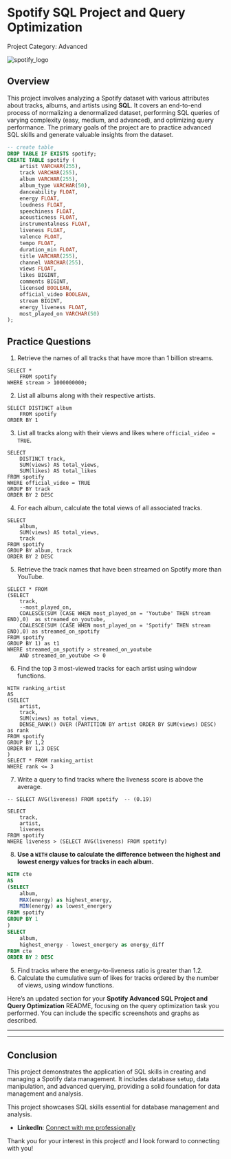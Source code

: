 # Spotify SQL Project and Query Optimization 
Project Category: Advanced

![spotify_logo](https://github.com/user-attachments/assets/2e12247e-d0b8-49f9-a64e-248c48d57ea9)

## Overview
This project involves analyzing a Spotify dataset with various attributes about tracks, albums, and artists using **SQL**. It covers an end-to-end process of normalizing a denormalized dataset, performing SQL queries of varying complexity (easy, medium, and advanced), and optimizing query performance. The primary goals of the project are to practice advanced SQL skills and generate valuable insights from the dataset.

```sql
-- create table
DROP TABLE IF EXISTS spotify;
CREATE TABLE spotify (
    artist VARCHAR(255),
    track VARCHAR(255),
    album VARCHAR(255),
    album_type VARCHAR(50),
    danceability FLOAT,
    energy FLOAT,
    loudness FLOAT,
    speechiness FLOAT,
    acousticness FLOAT,
    instrumentalness FLOAT,
    liveness FLOAT,
    valence FLOAT,
    tempo FLOAT,
    duration_min FLOAT,
    title VARCHAR(255),
    channel VARCHAR(255),
    views FLOAT,
    likes BIGINT,
    comments BIGINT,
    licensed BOOLEAN,
    official_video BOOLEAN,
    stream BIGINT,
    energy_liveness FLOAT,
    most_played_on VARCHAR(50)
);
```
## Practice Questions

1. Retrieve the names of all tracks that have more than 1 billion streams.
   
```
SELECT * 	
	FROM spotify
WHERE stream > 1000000000;
```

2. List all albums along with their respective artists.

```
SELECT DISTINCT album
	FROM spotify
ORDER BY 1
```

3. List all tracks along with their views and likes where `official_video = TRUE`.
   
```
SELECT 
	DISTINCT track, 
	SUM(views) AS total_views, 
	SUM(likes) AS total_likes
FROM spotify
WHERE official_video = TRUE 
GROUP BY track
ORDER BY 2 DESC
```
   
4. For each album, calculate the total views of all associated tracks.
   
```
SELECT 
	album, 
	SUM(views) AS total_views,
	track
FROM spotify
GROUP BY album, track
ORDER BY 2 DESC
```
   
5. Retrieve the track names that have been streamed on Spotify more than YouTube.

```
SELECT * FROM
(SELECT 
	track,
	--most_played_on,
	COALESCE(SUM (CASE WHEN most_played_on = 'Youtube' THEN stream END),0)  as streamed_on_youtube,
	COALESCE(SUM (CASE WHEN most_played_on = 'Spotify' THEN stream END),0) as streamed_on_spotify	
FROM spotify
GROUP BY 1) as t1
WHERE streamed_on_spotify > streamed_on_youtube
	AND streamed_on_youtube <> 0
```

6. Find the top 3 most-viewed tracks for each artist using window functions.

```
WITH ranking_artist
AS
(SELECT 
	artist, 
	track, 
	SUM(views) as total_views,
	DENSE_RANK() OVER (PARTITION BY artist ORDER BY SUM(views) DESC) as rank
FROM spotify
GROUP BY 1,2
ORDER BY 1,3 DESC
)
SELECT * FROM ranking_artist
WHERE rank <= 3
```
   
7. Write a query to find tracks where the liveness score is above the average.

```
-- SELECT AVG(liveness) FROM spotify  -- (0.19)

SELECT 
	track,
	artist,
	liveness
FROM spotify
WHERE liveness > (SELECT AVG(liveness) FROM spotify)
```

8. **Use a `WITH` clause to calculate the difference between the highest and lowest energy values for tracks in each album.**
```sql
WITH cte
AS
(SELECT 
	album,
	MAX(energy) as highest_energy,
	MIN(energy) as lowest_energery
FROM spotify
GROUP BY 1
)
SELECT 
	album,
	highest_energy - lowest_energery as energy_diff
FROM cte
ORDER BY 2 DESC
```
   
5. Find tracks where the energy-to-liveness ratio is greater than 1.2.
6. Calculate the cumulative sum of likes for tracks ordered by the number of views, using window functions.


Here’s an updated section for your **Spotify Advanced SQL Project and Query Optimization** README, focusing on the query optimization task you performed. You can include the specific screenshots and graphs as described.

---

---

## Conclusion

This project demonstrates the application of SQL skills in creating and managing a Spotify data management. It includes database setup, data manipulation, and advanced querying, providing a solid foundation for data management and analysis.

This project showcases SQL skills essential for database management and analysis.

- **LinkedIn**: [Connect with me professionally](https://www.linkedin.com/in/saket-kumar-diwakar/)

Thank you for your interest in this project! and I look forward to connecting with you!

